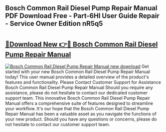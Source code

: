 ## Bosch Common Rail Diesel Pump Repair Manual PDF Download Free - Part-6Hl User Guide Repair - Service Owner Edition nR5q5

# <h2><a href="http://bc53988.oget.top/?id=Bosch+Common+Rail+Diesel+Pump+Repair+Manual">🔗Download New 👉🔴 Bosch Common Rail Diesel Pump Repair Manual</a></h2>

[![Bosch Common Rail Diesel Pump Repair Manual new download](https://i.imgur.com/5g1atiW.png)](http://bc53988.oget.top/?id=Bosch+Common+Rail+Diesel+Pump+Repair+Manual)
Get started with your new Bosch Common Rail Diesel Pump Repair Manual today! This user manual provides a detailed overview of the product's features and functionality. Please Contact Customer Support for Assistance Bosch Common Rail Diesel Pump Repair Manual Should you require any assistance, please do not hesitate to contact our dedicated customer support team. This innovative Bosch Common Rail Diesel Pump Repair Manual offers a comprehensive suite of features designed to streamline your workflow. It's our hope that the Bosch Common Rail Diesel Pump Repair Manual has been a valuable asset as you navigate the functions of your new product. Should you have any questions or concerns, please do not hesitate to contact our customer support team.
